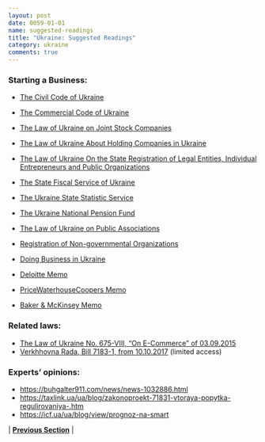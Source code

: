 ```yaml
---
layout: post
date: 0059-01-01
name: suggested-readings
title: "Ukraine: Suggested Readings"
category: ukraine
comments: true
---
```




### Starting a Business: ###

-	[The Civil Code of Ukraine](http://www.wipo.int/wipolex/en/details.jsp?id=6228)
-	[The Commercial Code of Ukraine](http://www.wipo.int/edocs/lexdocs/laws/en/ua/ua020en.pdf)
-	[The Law of Ukraine on Joint Stock Companies](https://docplayer.net/18918701-Law-of-ukraine-on-joint-stock-companies.html)
-	[The Law of Ukraine About Holding  Companies in Ukraine](http://cis-legislation.com/document.fwx?rgn=11326 )
-	[The Law of Ukraine On the State Registration of Legal Entities, Individual Entrepreneurs and Public Organizations](http://www.legislationline.org/documents/id/4376)
-	[The State Fiscal Service of Ukraine](http://sfs.gov.ua/en/)
-	[The Ukraine State Statistic Service](http://ukrstat.gov.ua/)
-	[The Ukraine National Pension Fund](http://www.pfu.gov.ua/)
-	[The Law of Ukraine on Public Associations](http://cis-legislation.com/document.fwx?rgn=51533)
-	[Registration of Non-governmental Organizations](http://en.clc.co.ua/registration-of-non-governmental-organization/)

-	[Doing Business in Ukraine](https://eba.com.ua/static/members_reviews/DBiU_BDO_May_2015_eng.pdf)
-	[Deloitte Memo](https://www2.deloitte.com/content/dam/Deloitte/ua/Documents/tax/Tax%20guide_2015.pdf)
-	[PriceWaterhouseCoopers Memo](https://www.pwc.com/ua/en/survey/2013/assets/ukraine_doingbusiness_2013.pdf)
-	[Baker & McKinsey Memo](https://www.bakermckenzie.com/-/media/files/insight/publications/2016/05/conducting-business-in-ukraine-in-2016/bk_ukraine_dbi_16.pdf?la=en)


### Related laws: ###

-	[The Law of Ukraine No. 675-VIII, “On E-Commerce” of 03.09.2015](http://search.ligazakon.ua/l_doc2.nsf/link1/T150675.html)
- [Verkhhovna Rada, Bill 7183-1, from 10.10.2017](http://w1.c1.rada.gov.ua/pls/zweb2/webproc4_1?pf3511=62710) (limited access)

### Experts’ opinions: ### 

- https://buhgalter911.com/news/news-1032886.html
- https://taxlink.ua/ua/blog/zakonoproekt-71831-vtoraya-popytka-regulirovaniya-.htm
- https://icf.ua/ua/blog/view/prognoz-na-smart 



| **[Previous Section]( https://neo-project.github.io/global-blockchain-compliance-hub//ukraine/ukraine-nullify-smart-contracts.html)** | 
